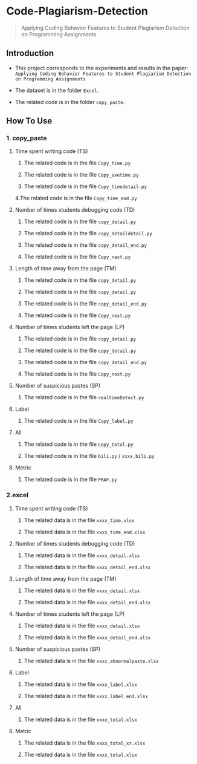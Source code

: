 # Code-Plagiarism-Detection

> Applying Coding Behavior Features to Student Plagiarism Detection on Programming Assignments

## Introduction
* This project corresponds to the experiments and results in the paper: `Applying Coding Behavior Features to Student Plagiarism Detection on Programming Assignments`

* The dataset is in the folder `Excel`.

* The related code is in the folder `copy_paste`.

## How To Use

### 1. copy_paste
1. Time spent writing code (TS)

    1. The related code is in the file `Copy_time.py`
    
    2. The related code is in the file `Copy_avetime.py`

    3. The related code is in the file `Copy_timedetail.py`
    
    4.The related code is in the file `Copy_time_end.py`

2. Number of times students debugging code (TD)

    1. The related code is in the file `copy_detail.py`
    
    2. The related code is in the file `copy_detaildetail.py`
    
    3. The related code is in the file `copy_detail_end.py`
    
    4. The related code is in the file `Copy_next.py`

3. Length of time away from the page (TM)

    1. The related code is in the file `copy_detail.py`
    
    2. The related code is in the file `copy_detail.py`
    
    3. The related code is in the file `copy_detail_end.py`
    
    4. The related code is in the file `Copy_next.py`

4. Number of times students left the page (LP)

    1. The related code is in the file `copy_detail.py`
    
    2. The related code is in the file `copy_detail.py`
    
    3. The related code is in the file `copy_detail_end.py`
    
    4. The related code is in the file `Copy_next.py`

5. Number of suspicious pastes (SP)

    1. The related code is in the file `realtimeDetect.py`
    
6. Label

    1. The related code is in the file `Copy_label.py`

7. All

    1. The related code is in the file `Copy_total.py`
    
    2. The related code is in the file `bili.py` / `xxxx_bili.py`
    
8. Metric

    1. The related code is in the file `PRAF.py`


### 2.excel

1. Time spent writing code (TS)
    
    1. The related data is in the file `xxxx_time.xlsx`

    1. The related data is in the file `xxxx_time_end.xlsx`

2. Number of times students debugging code (TD)
    
    1. The related data is in the file `xxxx_detail.xlsx`
    
    2. The related data is in the file `xxxx_detail_end.xlsx`

3. Length of time away from the page (TM)
    
    1. The related data is in the file `xxxx_detail.xlsx`
    
    2. The related data is in the file `xxxx_detail_end.xlsx`

4. Number of times students left the page (LP)
    
    1. The related data is in the file `xxxx_detail.xlsx`
    
    2. The related data is in the file `xxxx_detail_end.xlsx`

5. Number of suspicious pastes (SP)

    1. The related data is in the file `xxxx_abnormalpaste.xlsx`
    
6. Label

    1. The related data is in the file `xxxx_label.xlsx`
    
    2. The related data is in the file `xxxx_label_end.xlsx`

7. All

    1. The related data is in the file `xxxx_total.xlsx`
    
8. Metric

    1. The related data is in the file `xxxx_total_xr.xlsx`

    2. The related data is in the file `xxxx_total.xlsx`
    
